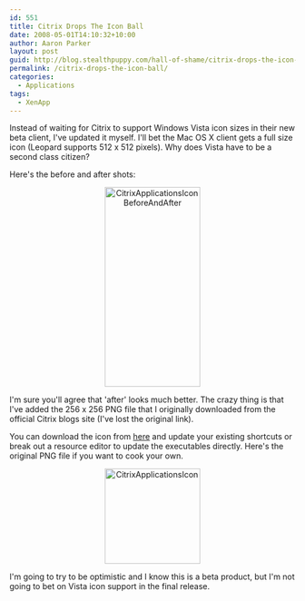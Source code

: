 ```yaml
---
id: 551
title: Citrix Drops The Icon Ball
date: 2008-05-01T14:10:32+10:00
author: Aaron Parker
layout: post
guid: http://blog.stealthpuppy.com/hall-of-shame/citrix-drops-the-icon-ball
permalink: /citrix-drops-the-icon-ball/
categories:
  - Applications
tags:
  - XenApp
---
```

Instead of waiting for Citrix to support Windows Vista icon sizes in their new beta client, I've updated it myself. I'll bet the Mac OS X client gets a full size icon (Leopard supports 512 x 512 pixels). Why does Vista have to be a second class citizen?

Here's the before and after shots:

<p align="center">
  <img border="0" alt="CitrixApplicationsIconBeforeAndAfter" src="https://stealthpuppy.com/media/2008/05/citrixapplicationsiconbeforeandafter.png" width="168" height="352" />
</p>

I'm sure you'll agree that 'after' looks much better. The crazy thing is that I've added the 256 x 256 PNG file that I originally downloaded from the official Citrix blogs site (I've lost the original link).

You can download the icon from [here](https://stealthpuppy.com/media/2008/05/CitrixApplications.ico) and update your existing shortcuts or break out a resource editor to update the executables directly. Here's the original PNG file if you want to cook your own.

<p align="center">
  <img border="0" alt="CitrixApplicationsIcon" src="https://stealthpuppy.com/media/2008/05/citrixapplicationsicon.png" width="168" height="168" />
</p>

I'm going to try to be optimistic and I know this is a beta product, but I'm not going to bet on Vista icon support in the final release.